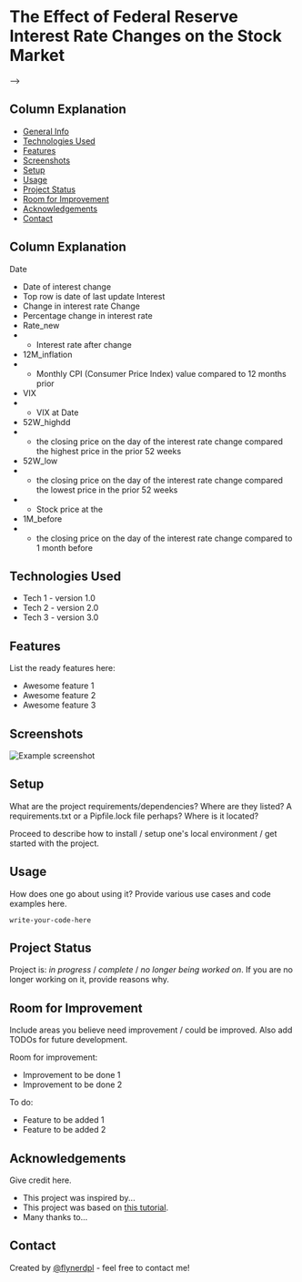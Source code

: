 # The Effect of Federal Reserve Interest Rate Changes on the Stock Market
<!-- > Outline a brief description of your project.
<!-- > Live demo [_here_](https://www.example.com). <!-- If you have the project hosted somewhere, include the link here. --> -->

## Column Explanation
* [General Info](#general-information)
* [Technologies Used](#technologies-used)
* [Features](#features)
* [Screenshots](#screenshots)
* [Setup](#setup)
* [Usage](#usage)
* [Project Status](#project-status)
* [Room for Improvement](#room-for-improvement)
* [Acknowledgements](#acknowledgements)
* [Contact](#contact)
<!-- * [License](#license) -->


## Column Explanation
Date
- Date of interest change
- Top row is date of last update
Interest
- Change in interest rate
Change
- Percentage change in interest rate
- Rate_new
- - Interest rate after change
- 12M_inflation
- - Monthly CPI (Consumer Price Index) value compared to 12 months prior 
- VIX
- - VIX at Date
- 52W_highdd
- - the closing price on the day of the interest rate change compared the highest price in the prior 52 weeks
- 52W_low
- - the closing price on the day of the interest rate change compared the lowest price in the prior 52 weeks
- - Stock price at the 
- 1M_before
- - the closing price on the day of the interest rate change compared to 1 month before
<!-- You don't have to answer all the questions - just the ones relevant to your project. -->


## Technologies Used
- Tech 1 - version 1.0
- Tech 2 - version 2.0
- Tech 3 - version 3.0


## Features
List the ready features here:
- Awesome feature 1
- Awesome feature 2
- Awesome feature 3


## Screenshots
![Example screenshot](./img/screenshot.png)
<!-- If you have screenshots you'd like to share, include them here. -->


## Setup
What are the project requirements/dependencies? Where are they listed? A requirements.txt or a Pipfile.lock file perhaps? Where is it located?

Proceed to describe how to install / setup one's local environment / get started with the project.


## Usage
How does one go about using it?
Provide various use cases and code examples here.

`write-your-code-here`


## Project Status
Project is: _in progress_ / _complete_ / _no longer being worked on_. If you are no longer working on it, provide reasons why.


## Room for Improvement
Include areas you believe need improvement / could be improved. Also add TODOs for future development.

Room for improvement:
- Improvement to be done 1
- Improvement to be done 2

To do:
- Feature to be added 1
- Feature to be added 2


## Acknowledgements
Give credit here.
- This project was inspired by...
- This project was based on [this tutorial](https://www.example.com).
- Many thanks to...


## Contact
Created by [@flynerdpl](https://www.flynerd.pl/) - feel free to contact me!


<!-- Optional -->
<!-- ## License -->
<!-- This project is open source and available under the [... License](). -->

<!-- You don't have to include all sections - just the one's relevant to your project -->
